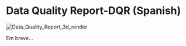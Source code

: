 # Data Quality Report-DQR (Spanish)
![Data_Quality_Report_3d_render](https://github.com/EricPassosScience/DQR_Data_Quality_Report-Part_1/assets/97414922/3d7d5406-21f8-4c76-aab4-11a34b9a56ef)




Em breve...
